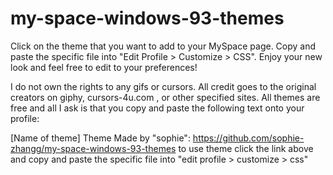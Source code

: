 # my-space-windows-93-themes
Click on the theme that you want to add to your MySpace page. Copy and paste the specific file into "Edit Profile > Customize > CSS". Enjoy your new look and feel free to edit to your preferences!

I do not own the rights to any gifs or cursors. All credit goes to the original creators on giphy, cursors-4u.com , or other specified sites. All themes are free and all I ask is that you copy and paste the following text onto your profile:

[Name of theme] Theme Made by "sophie": https://github.com/sophie-zhangg/my-space-windows-93-themes
to use theme click the link above and copy and paste the specific file into "edit profile > customize > css"
